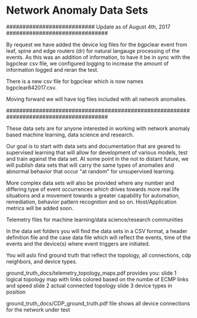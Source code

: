 # Network Anomaly Data Sets

###########################  Update as of August 4th, 2017 ###############################

By request we have added the device log files for the bgpclear event from leaf, spine
and edge routers (dr) for natural langauge processing of the events.  As this was an 
addition of information, to have it be in sync with the bgpclear csv file, we configured 
logging to increase the amount of information logged and reran the test.  

There is a new csv file for bgpclear which is now names bgpclear842017.csv.

Moving forward we will have log files included with all network anomalies.

#######################################################################################

These data sets are for anyone interested  in working with network anomaly based
machine learning, data science and research.

Our goal is to start with data sets and documentation that are geared to supervised 
learning that will allow for development of various models, test and train against 
the data set.  At some point in the not to distant future, we will publish data sets 
that will carry the same types of anomalies and abnormal behavior that occur 
"at random" for unsupervised learning.  

More complex data sets will also be provided where any number and differing type of 
event occurrences  which drives towards more real life situations and a movement towards
a greater capability for automation, remediation, behavior pattern recognition and so on.
Host/Application metrics will be added soon.

Telemetry files for machine learning/data science/research communities 

In the data set folders you will find the data sets in a CSV format, a header definition
file and the case data file which will reflect the events, time of the events and the 
device(s) where event triggers are initiated.


You will aslo find ground truth that reflect the topology, all connections, 
cdp neighbors, and device types.

ground_truth_docs/telemetry_topology_maps.pdf provides you:
    slide 1 logical topology map with links colored based on the numbe of ECMP links and speed
    slide 2 actual connected topology
    slide 3 device types in position
    
ground_truth_docs/CDP_ground_truth.pdf file shows all device connections for the network under test



